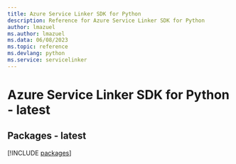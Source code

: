 ```yaml
---
title: Azure Service Linker SDK for Python
description: Reference for Azure Service Linker SDK for Python
author: lmazuel
ms.author: lmazuel
ms.data: 06/08/2023
ms.topic: reference
ms.devlang: python
ms.service: servicelinker
---
```

# Azure Service Linker SDK for Python - latest
## Packages - latest
[!INCLUDE [packages](service-linker-index.md)]